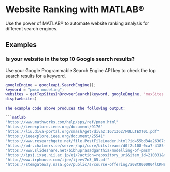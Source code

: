 # **Website Ranking with MATLAB®**

Use the power of MATLAB® to automate website ranking analysis for different search engines.

## Examples

### Is your website in the top 10 Google search results?

Use your Google Programmable Search Engine API key to check the top search results for a keyword.

```matlab
googleEngine = googleapi.SearchEngine();
keyword = "pmsm modeling";
websites = getTopSitesInBrowserSearch(keyword, googleEngine, 'maxSites', 10)
disp(websites)

The example code above produces the following output:

```matlab
"https://www.mathworks.com/help/sps/ref/pmsm.html"
"https://ieeexplore.ieee.org/document/9176"
"https://liu.diva-portal.org/smash/get/diva2:1671362/FULLTEXT01.pdf"
"https://ieeexplore.ieee.org/document/25541"
"https://www.researchgate.net/file.PostFileLoader.html?id=55bd34a26307d936878b458f&assetKey=AS%3A273823490871303%401442296015731"
"https://odr.chalmers.se/server/api/core/bitstreams/d0f2c108-0ca7-4185-9935-09df731f479a/content"
"https://www.slideshare.net/bibhuprasadganthia/modelling-of-pmsm"
"https://ipsj.ixsq.nii.ac.jp/ej/?action=repository_uri&item_id=210331&file_id=1&file_no=1"
"http://www.irphouse.com/ijee/ijeev7n3_05.pdf"
"https://stemgateway.nasa.gov/public/s/course-offering/a0Bt0000004lCKHEA2/permanent-magnet-synchronous-motor-pmsm-modeling-and-pmsm-controls-modeling"

